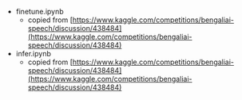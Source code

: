 - finetune.ipynb
  - copied from [https://www.kaggle.com/competitions/bengaliai-speech/discussion/438484](https://www.kaggle.com/competitions/bengaliai-speech/discussion/438484)
- infer.ipynb
  - copied from [https://www.kaggle.com/competitions/bengaliai-speech/discussion/438484](https://www.kaggle.com/competitions/bengaliai-speech/discussion/438484)